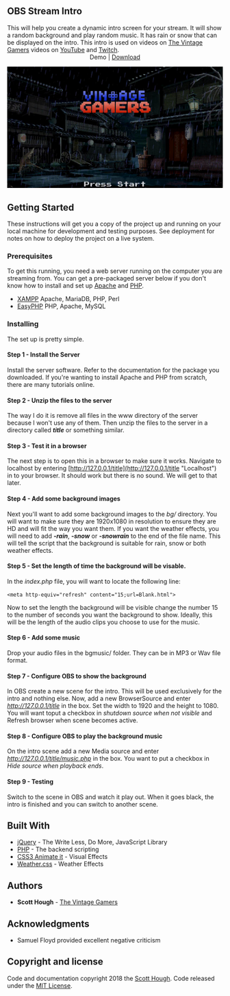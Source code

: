 <h2>OBS Stream Intro</h2>
This will help you create a dynamic intro screen for your stream. It will show a random background and play random music. It has rain or snow that can be displayed on the intro. This intro is used on videos on <a href="http://www.TheVintageGamers.com" title="The Vintage Gamers">The Vintage Gamers</a> videos on  <a href="https://gaming.youtube.com/TheVintageGamersCom" title="The Vintage Gamers YouTube">YouTube</a> and <a href="http://www.twitch.tv/TheVintageGamers" title="The Vintage Gamers Twitch">Twitch</a>.  

<div style="text-align: center;">Demo | <a href="https://github.com/runicmourning/OBSstreamintro/archive/master.zip" title="OBS Stream Intro">Download</a></div>

[![Pic](https://raw.githubusercontent.com/runicmourning/OBSstreamintro/master/docs/intro.png)](https://www.youtube.com/watch?v=ZvLCwGX6wkU "Intro Video Example")

## Getting Started

These instructions will get you a copy of the project up and running on your local machine for development and testing purposes. See deployment for notes on how to deploy the project on a live system.

### Prerequisites

To get this running, you need a web server running on the computer you are streaming from. You can get a pre-packaged server below if you don't know how to install and set up [Apache](http://apache.org/ "Apache Web Server") and [PHP](http://php.net/ "PHP is a popular general-purpose scripting language that is especially suited to web development.").

* [XAMPP](https://www.apachefriends.org/index.html "XAMPP") Apache, MariaDB, PHP, Perl
* [EasyPHP](http://www.easyphp.org/ "EasyPHP") PHP, Apache, MySQL


### Installing

The set up is pretty simple. 

#### Step 1 - Install the Server
Install the server software. Refer to the documentation for the package you downloaded. If you're wanting to install Apache and PHP from scratch, there are many tutorials online.

#### Step 2 - Unzip the files to the server
The way I do it is remove all files in the www directory of the server because I won't use any of them. Then unzip the files to the server in a directory called ***title*** or something similar.

#### Step 3 - Test it in a browser
The next step is to open this in a browser to make sure it works. Navigate to localhost by entering [http://127.0.0.1/title](http://127.0.0.1/title "Localhost") in to your browser. It should work but there is no sound. We will get to that later. 

#### Step 4 - Add some background images
Next you'll want to add some background images to the *bg/* directory. You will want to make sure they are 1920x1080 in resolution to ensure they are HD and will fit the way you want them. If you want the weather effects, you will need to add ***-rain***, ***-snow*** or ***-snowrain*** to the end of the file name. This will tell the script that the background is suitable for rain, snow or both weather effects. 

#### Step 5 - Set the length of time the background will be visable. 
In the *index.php* file, you will want to locate the following line:
```
<meta http-equiv="refresh" content="15;url=Blank.html">
```
Now to set the length the background will be visible change the number 15 to the number of seconds you want the background to show. Ideally, this will be the length of the audio clips you choose to use for the music. 

#### Step 6 - Add some music 
Drop your audio files in the bgmusic/ folder. They can be in MP3 or Wav file format.

#### Step 7 - Configure OBS to show the background
In OBS create a new scene for the intro. This will be used exclusively for the intro and nothing else. Now, add a new BrowserSource and enter *http://127.0.0.1/title* in the box. Set the width to 1920 and the height to 1080. You will want toput a checkbox in *shutdown source when not visible* and Refresh browser when scene becomes active.

#### Step 8 - Configure OBS to play the background music
On the intro scene add a new Media source and enter *http://127.0.0.1/title/music.php* in the box. You want to put a checkbox in *Hide source when playback ends*. 

#### Step 9 - Testing
Switch to the scene in OBS and watch it play out. When it goes black, the intro is finished and you can switch to another scene.

## Built With

* [jQuery](http://jquery.com/ "jQuery") - The Write Less, Do More, JavaScript Library
* [PHP](http://php.net/ "PHP is a popular general-purpose scripting language that is especially suited to web development.") - The backend scripting 
* [CSS3 Animate it](https://github.com/kriegar/css3-animate-it "CSS3 Animate it By Jack McCourt") - Visual Effects
* [Weather.css](https://github.com/moqmar/weather.css "Weather.css by Moritz Marquardt") - Weather Effects

## Authors

* **Scott Hough**  - [The Vintage Gamers](https://www.thevintagegamers.com)


## Acknowledgments

* Samuel Floyd provided excellent negative criticism

## Copyright and license

Code and documentation copyright 2018 the [Scott Hough](https://www.thevintagegamers.com). Code released under the [MIT License](https://github.com/runicmourning/OBSstreamintro/blob/master/LICENSE).
